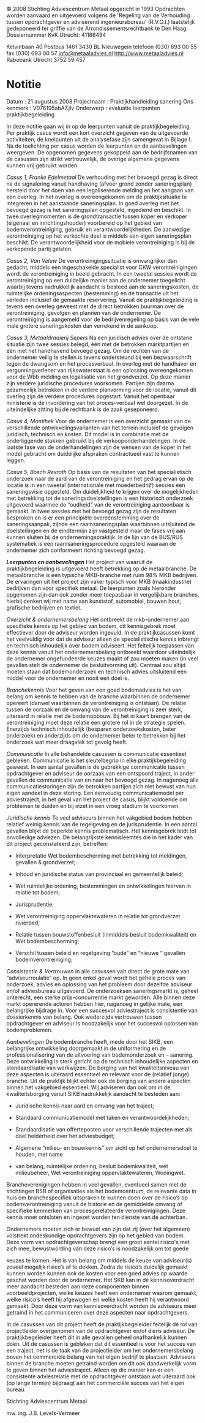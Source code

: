  © 2008 Stichting Adviescentrum Metaal opgericht in 1993 Opdrachten worden aanvaard en uitgevoerd volgens de 'Regeling van de Verhouding tussen opdrachtgever en adviserend ingenieursbureau' (R.V.O.I.) laatstelijk gedeponeerd ter griffie van de Arrondissementsrechtbank te Den Haag. Dossiernummer KvK Utrecht: 41186494 

 Kelvinbaan 40 Postbus 1461 3430 BL Nieuwegein telefoon (030) 693 00 55 fax (030) 693 00 57 info@metaaladvies.nl http://www.metaaladvies.nl Rabobank Utrecht 3752 59 457 

# Notitie 

Datum : 21 augustus 2008 Projectnaam : Praktijkhandleiding sanering Ons kenmerk : V076195abA7.jlv Onderwerp : evaluatie leerpunten praktijkbegeleiding 

In deze notitie gaan wij in op de leerpunten vanuit de praktijkbegeleiding. Per praktijk casus wordt een kort overzicht gegeven van de uitgevoerde activiteiten, de knelpunten uit de analysefase zijn samengevat in Bijlage I. Na de toelichting per casus worden de leerpunten en de aanbevelingen weergeven. De opgenomen gegevens gekoppeld aan de bedrijfsnamen van de casussen zijn strikt vertrouwelijk, de overige algemene gegevens kunnen vrij gebruikt worden. 

_Casus 1, Franke Edelmetaal_ De verhouding met het bevoegd gezag is direct na de signalering vanuit handhaving (afvoer grond zonder saneringsplan) hersteld door het doen van een legaliserende melding en het aangaan van een overleg. In het overleg is overeengekomen om de praktijksituatie te integreren in het aanstaande saneringsplan. In goed overleg met het bevoegd gezag is het saneringsplan opgesteld, ingediend en beschikt. In twee overlegmomenten is de grondtransactie tussen koper en verkoper (eigenaar en inrichtingshouder) voorbereid op het gebied van bodemverontreiniging, gebruik en verantwoordelijkheden. De aanwezige verontreiniging op het verkochte deel is middels een eigen saneringsplan beschikt. De verantwoordelijkheid voor de mobiele verontreiniging is bij de verkopende partij gelaten. 

_Casus 2, Van Veluw_ De verontreinigingssituatie is omvangrijker dan gedacht, middels een ingeschakelde specialist voor CKW verontreinigingen wordt de verontreiniging in beeld gebracht. In een tweetal sessies wordt de verontreiniging op een duidelijke manier aan de ondernemer toegelicht waarbij tevens nadrukkelijk aandacht is besteed aan de saneringskosten, de ruimtelijke ordeningsaspecten (bestemming) en de transactie uit het verleden inclusief de gemaakte reservering. Vanuit de praktijkbegeleiding is tevens een overleg geweest met de direct betrokken buurman over de verontreiniging, gevolgen en plannen van de ondernemer. De verontreiniging is aangemeld voor de bedrijvenregeling op basis van de vele male grotere saneringskosten dan verrekend in de aankoop. 


_Casus 3, Metaaldraaierij Sepers_ Na een juridisch advies over de ontstane situatie zijn twee sessies belegd, één met de betrokken marktpartijen en één met het handhavend bevoegd gezag. Om de rechten van de ondernemer veilig te stellen is tevens ondersteund bij een bezwaarschrift tegen de dwangsom en het procesverbaal. In overleg met de handhaver en vergunningverlener van rijkswaterstaat is een oplossing overeengekomen voor de Wbb melding en legalisatie van het grondverzet. Op deze manier zijn verdere juridische procedures voorkomen. Partijen zijn daarna gezamenlijk betrokken in de verdere planvorming voor de locatie, vanuit dit overleg zijn de verdere procedures opgestart. Vanuit het openbaar ministerie is de invordering van het proces-verbaal wel doorgezet. In de uiteindelijke zitting bij de rechtbank is de zaak geseponeerd. 

_Casus 4, Montihek_ Voor de ondernemer is een overzicht gemaakt van de verschillende ontwikkelingsvarianten van het terrein inclusief de gevolgen juridisch, technisch en kosten. Dit model is in combinatie met de onderliggende stukken gebruikt bij de verkooponderhandelingen. In de laatste fase van de onderhandelingen zijn de wensen van de koper in het model gebracht om duidelijke afspraken contractueel vast te kunnen leggen. 

_Casus 5, Bosch Rexroth_ Op basis van de resultaten van het specialistisch onderzoek naar de aard van de verontreiniging en het gedrag ervan op de locatie is in een tweetal (internationale met moederbedrijf) sessies een saneringsvisie opgesteld. Om duidelijkheid te krijgen over de mogelijkheden met betrekking tot de saneringsdoelstellingen is een historisch onderzoek uitgevoerd waarmee de “oudheid” van de verontreiniging aantoonbaar is gemaakt. In twee sessies met het bevoegd gezag zijn de resultaten besproken en is er een principiële overeenstemming over de saneringsaanpak, zijnde een raamsaneringsplan waarbinnen uitsluitend de doelstellingen en de eindtermijn zijn vastgesteld maar de fases vrij aan kunnen sluiten bij de ondernemingspraktijk. In de lijn van de BUS/RUS systematiek is een raamsaneringsprocedure opgesteld waaraan de ondernemer zich conformeert richting bevoegd gezag. 


**_Leerpunten en aanbevelingen_** Het project van waaruit de praktijkbegeleiding is uitgevoerd heeft betrekking op de metaalbranche. De metaalbranche is een typische MKB-branche met ruim 98% MKB bedrijven. De ervaringen uit het project zijn vaker typisch voor MKB (maakindustrie) bedrijven dan voor specifiek metaal. De leerpunten zoals hieronder opgenomen zijn dan ook zonder meer toepasbaar in vergelijkbare branches, hierbij denken wij met name aan kunststof, automobiel, bouwen hout, grafische bedrijven en textiel. 

_Overzicht & ondernemersbelang_ Het ontbreekt de mkb-ondernemer aan specifieke kennis op het gebied van bodem, dit kennisgebrek moet effectiever door de adviseur worden ingevuld. In de praktijkcasussen komt het veelvuldig voor dat de adviseur alleen de specialistische kennis inbrengt en technisch inhoudelijk over bodem adviseert. Het feitelijk toepassen van deze kennis vanuit het ondernemersbelang ontbreekt waardoor uiteindelijk de ondernemer ongefundeerde keuzes maakt of zou moeten maken (in veel gevallen stelt de ondernemer de besluitvorming uit). Centraal zou altijd moeten staan dat bodemonderzoek en technisch advies uitsluitend een middel voor de ondernemer en nooit een doel is. 

_Branchekennis_ Voor het geven van een goed bodemadvies is het van belang om kennis te hebben van de branche waarbinnen de ondernemer opereert (danwel waarbinnen de verontreiniging is ontstaan). De relatie tussen de oorzaak en de omvang van de verontreiniging is zeer sterk, uiteraard in relatie met de bodemopbouw. Bij het in kaart brengen van de verontreiniging moet deze relatie een grotere rol in de strategie spelen. Enerzijds technisch inhoudelijk (besparen onderzoekskosten, beter onderzoek) en anderzijds om de ondernemer beter te betrekken bij het onderzoek wat meer draagvlak tot gevolg heeft. 

_Communicatie_ In alle behandelde casussen is communicatie essentieel gebleken. Communicatie is het sleutelbegrip in elke praktijkbegeleiding geweest. In een aantal gevallen is de gebrekkige communicatie tussen opdrachtgever en adviseur de oorzaak van een ontspoord traject, in ander gevallen de communicatie van en naar het bevoegd gezag. In nagenoeg alle communicatiestoringen zijn de betrokken partijen zich niet bewust van hun eigen aandeel in deze storing. Een eenvoudig communicatiemodel per adviestraject, in het geval van het project de casus, blijkt voldoende om problemen te duiden en bij inzet in een vroeg stadium te voorkomen. 

_Juridische kennis_ Te veel adviseurs binnen het vakgebied bodem hebben relatief weinig kennis van de regelgeving en de jurisprudentie. In een aantal gevallen blijkt de beperkte kennis problematisch. Het kennisgebrek leidt tot onvolledige adviezen. De belangrijkste kennisleemtes die in het kader van dit project geconstateerd zijn, betreffen: 

- Interpretatie Wet bodembescherming met betrekking tot meldingen, gevallen & grondverzet; 


- Inhoud en juridische status van provinciaal en gemeentelijk beleid; 

- Wet ruimtelijke ordening, bestemmingen en ontwikkelingen hiervan in relatie tot bodem; 

- Jurisprudentie; 

- Wet verontreiniging oppervlaktewateren in relatie tot grondverzet rivierbed; 

- Relatie tussen bouwstoffenbesluit (inmiddels besluit bodemkwaliteit) en Wet     bodembescherming; 

- Verschil tussen beleid en regelgeving “oude” en “nieuwe “ gevallen bodemverontreiniging; 

_Consistentie & Vertrouwen_ In alle casussen valt direct de grote mate van “adviseurroulatie” op. In geen enkel geval wordt het gehele proces van onderzoek, advies en oplossing van het probleem door dezelfde adviseur en/of adviesbureau uitgevoerd. De onderzoeksen saneringsmarkt is, geheel onterecht, een sterke prijs-concurrentie markt geworden. Alle binnen deze markt opererende actoren hebben hier, nagenoeg in gelijke mate, een belangrijke bijdrage in. Voor een succesvol adviestraject is consistentie van dossierkennis van belang. Ook wederzijds vertrouwen tussen opdrachtgever en adviseur is noodzakelijk voor het succesvol oplossen van bodemproblemen. 

_Aanbevelingen_ De bodembranche heeft, mede door het SIKB, een belangrijke ontwikkeling doorgemaakt in de uniformering en de professionalisering van de uitvoering van bodemonderzoek en – sanering. Deze ontwikkeling is sterk gericht op de technisch inhoudelijke aspecten en standaardisatie van werkwijzen. De borging van het kwaliteitsniveau van deze aspecten is uiteraard essentieel en relevant voor de (relatief jonge) branche. Uit de praktijk blijkt echter ook de borging van andere aspecten binnen het vakgebied essentieel. Wij adviseren dan ook om in de kwaliteitsborging vanuit SIKB nadrukkelijk aandacht te besteden aan: 

- Juridische kennis naar aard en omvang van het traject; 

- Standaard communicatiemodel met taken en verantwoordelijkheden; 

- Standaardisatie van offerteposten voor verschillende trajecten met als doel helderheid over het     adviesbudget; 

- Algemene “milieu- en bouwkennis” om zicht op het ondernemersdoel te houden, met name 

- van belang, ruimtelijke ordening, besluit bodemkwaliteit, wet milieubeheer, Wet verontreiniging     oppervlaktewateren, Woningwet. 

Brancheverenigingen hebben in veel gevallen, eventueel samen met de stichtingen BSB of organisaties als het bodemcentrum, de relevante data in huis om branchespecifiek uitspraken te kunnen doen over de risico’s op bodemverontreiniging vanuit de historie en de gemiddelde omvang of specifieke kenmerken van procesgerelateerde verontreinigingen. Deze kennis moet ontsloten en ingezet worden ten dienste van de achterban. 

Ondernemers moeten zich er bewust van zijn dat zij (over het algemeen) volstrekt ondeskundige opdrachtgevers zijn op het gebied van bodem. Deze vorm van opdrachtgeverschap brengt een groot aantal risico's met zich mee, bewustwording van deze risico’s is noodzakelijk om tot goede 


keuzes te komen. Het is van belang om middels de keuze van adviseur(s) zoveel mogelijk risico’s af te dekken. Zodra de risico’s duidelijk gemaakt kunnen worden kunnen ook de kosten voor een goed advies op waarde geschat worden door de ondernemer. Het SKB kan in de kennisoverdracht meer aandacht besteden aan deze componenten binnen voorbeeldprojecten, welke keuzes heeft een ondernemer waarom gemaakt, welke risico’s heeft hij afgewogen en welke kosten heeft hij verantwoord gemaakt. Door deze vorm van kennisoverdracht worden de adviseurs meer getraind in het communiceren over deze aspecten naar opdrachtgevers. 

In de casussen van dit project heeft de praktijkbegeleider feitelijk de rol van projectleider overgenomen van de opdrachtgever en/of diens adviseur. De praktijkbegeleider heeft dit in alle gevallen geheel onafhankelijk kunnen doen. Uit de casussen is gebleken dat dit essentieel is voor het succes van een traject, het is de taak van de projectleider om het ondernemersbelang boven het commerciële belang van het eigen bedrijf te plaatsen. Adviseurs binnen de branche moeten getraind worden om dit ook daadwerkelijk vorm te geven binnen het adviestraject. Alleen op die manier kan er een consistente adviesrelatie met de opdrachtgever ontstaan wat uiteraard ook (op lange termijn) bijdraagt aan het commerciële succes van het eigen bureau. 

Stichting Adviescentrum Metaal 

mw. ing. J.B. Levels-Vermeer 


